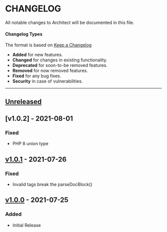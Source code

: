 # CHANGELOG

All notable changes to Architect will be documented in this file.

#### Changelog Types
The format is based on [Keep a Changelog](http://keepachangelog.com/en/1.0.0/)

- **Added** for new features.
- **Changed** for changes in existing functionality.
- **Deprecated** for soon-to-be removed features.
- **Removed** for now removed features.
- **Fixed** for any bug fixes.
- **Security** in case of vulnerabilities.

---

## [Unreleased]

## [v1.0.2] - 2021-08-01
### Fixed
- PHP 8 union type

## [v1.0.1] - 2021-07-26
### Fixed
- Invalid tags break the parseDocBlock()

## [v1.0.0] - 2021-07-25
### Added
- Initial Release

[Unreleased]: https://github.com/qaharmdz/doctracer/compare/v1.0.1...main
[v1.0.1]: https://github.com/qaharmdz/doctracer/compare/v1.0.0...v1.0.1
[v1.0.0]: https://github.com/qaharmdz/doctracer/releases/tag/v1.0.0
